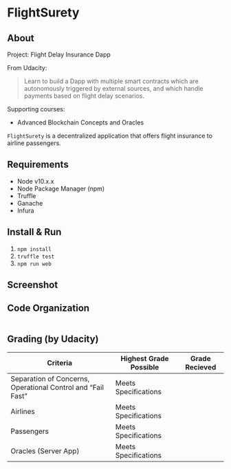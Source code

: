 FlightSurety
============

About
-----

Project:
Flight Delay Insurance Dapp

From Udacity:
> Learn to build a Dapp with multiple smart contracts which are autonomously triggered by external sources, and which handle payments based on flight delay scenarios.

Supporting courses:
* Advanced Blockchain Concepts and Oracles

`FlightSurety` is a decentralized application that offers flight insurance to airline passengers.

Requirements
------------
* Node v10.x.x
* Node Package Manager (npm)
* Truffle
* Ganache
* Infura

Install & Run
-------------
1. `npm install`
2. `truffle test`
3. `npm run web`

Screenshot
----------

Code Organization
-----------------
```console
```

Grading (by Udacity)
--------------------

Criteria                                                    |Highest Grade Possible  |Grade Recieved
------------------------------------------------------------|------------------------|--------------------
Separation of Concerns, Operational Control and “Fail Fast” |Meets Specifications    |
Airlines                                                    |Meets Specifications    |
Passengers                                                  |Meets Specifications    |
Oracles (Server App)                                        |Meets Specifications    |
